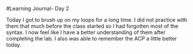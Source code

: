 #Learning Journal- Day 2

  Today I got to brush up on my loops for a long time. I did not practice with them that much before the class started so I had forgotten most of the syntax. I now feel like I have a better understanding of them after completing the lab. I also was able to remember the ACP a little better today. 
